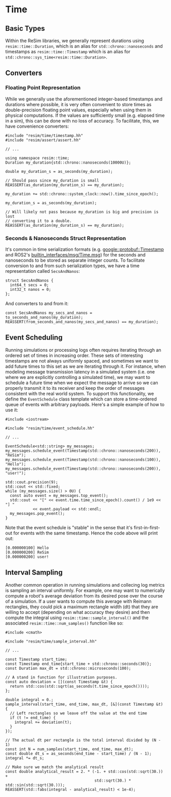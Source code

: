 # Time

## Basic Types

Within the ReSim libraries, we generally represent durations using
`resim::time::Duration`, which is an alias for `std::chrono::nanoseconds` and
timestamps as `resim::time::Timestamp` which is an alias for
`std::chrono::sys_time<resim::time::Duration>`. 


## Converters


### Floating Point Representation

While we generally use the aforementioned integer-based timestamps and
durations where possible, it is very often convenient to store times as
double-precision floating point values, especially when using them in physical
computations. If the values are sufficiently small (e.g. elapsed time in a
sim), this can be done with no loss of accuracy. To facilitate, this, we have
convenience converters:

```
#include "resim/time/timestamp.hh"
#include "resim/assert/assert.hh"

// ...

using namespace resim::time;
Duration my_duration{std::chrono::nanoseconds(10000U)};

double my_duration_s = as_seconds(my_duration);

// Should pass since my_duration is small
REASSERT(as_duration(my_duration_s) == my_duration);

my_duration += std::chrono::system_clock::now().time_since_epoch();

my_duration_s = as_seconds(my_duration);

// Will likely not pass because my_duration is big and precision is lost
// converting it to a double.
REASSERT(as_duration(my_duration_s) == my_duration);
```

### Seconds & Nanoseconds Struct Representation

It's common in time serialization formats (e.g.
[google::protobuf::Timestamp](https://github.com/protocolbuffers/protobuf/blob/main/src/google/protobuf/timestamp.proto)
and ROS2's
[builtin_interfaces/msg/Time.msg](https://github.com/ros2/rcl_interfaces/blob/master/builtin_interfaces/msg/Time.msg))
for the seconds and nanoseconds to be stored as separate integer counts. To
facilitate conversion to and from such serialization types, we have a time
representation called `SecsAndNanos`:

```
struct SecsAndNanos {
  int64_t secs = 0;
  int32_t nanos = 0;
};
```

And converters to and from it:

```
const SecsAndNanos my_secs_and_nanos = to_seconds_and_nanos(my_duration);
REASSERT(from_seconds_and_nanos(my_secs_and_nanos) == my_duration);
```

## Event Scheduling

Running simulations or processing logs often requires iterating through an
ordered set of times in increasing order. These sets of interesting timestamps
are not always uniformly spaced, and sometimes we want to add future times to
this set as we are iterating through it. For instance, when modeling message
transmission latency in a simulated system (i.e. one where we are explicitly
controlling a simulated time), we may want to schedule a future time when we
expect the message to arrive so we can properly transmit it to its receiver and
keep the order of messages consistent with the real world system. To support
this functionality, we define the `EventSchedule` class template which can
store a time-ordered queue of events with arbitrary payloads. Here's a simple
example of how to use it:

```
#include <iostream>

#include "resim/time/event_schedule.hh"

// ...

EventSchedule<std::string> my_messages;
my_messages.schedule_event(Timestamp(std::chrono::nanoseconds(200)), "ReSim");
my_messages.schedule_event(Timestamp(std::chrono::nanoseconds(100)), "Hello");
my_messages.schedule_event(Timestamp(std::chrono::nanoseconds(200)), "user!");

std::cout.precision(9);
std::cout << std::fixed;
while (my_messages.size() > 0U) {
  const auto event = my_messages.top_event();
  std::cout << "[" << event.time.time_since_epoch().count() / 1e9 << "] "
            << event.payload << std::endl;
  my_messages.pop_event();
}
```

Note that the event schedule is "stable" in the sense that it's
first-in-first-out for events with the same timestamp. Hence the code above will print out:

```
[0.000000100] Hello
[0.000000200] ReSim
[0.000000200] user!
```

## Interval Sampling

Another common operation in running simulations and collecing log metrics is
sampling an interval uniformly. For example, one may want to numerically
compute a robot's average deviation from its desired pose over the course of a
simulation. If a user wants to compute this average with Reimann rectangles,
they could pick a maximum rectangle width (dt) that they are willing to accept
(depending on what accuracy they desire) and then compute the integral using
`resim::time::sample_interval()` and the associated
`resim::time::num_samples()` function like so:

```
#include <cmath>

#include "resim/time/sample_interval.hh"

// ...

const Timestamp start_time;
const Timestamp end_time{start_time + std::chrono::seconds(30)};
const Duration max_dt = std::chrono::microseconds(100);

// A stand in function for illustration purposes.
const auto deviation = [](const Timestamp &t) {
  return std::cos(std::sqrt(as_seconds(t.time_since_epoch())));
};

double integral = 0.;
sample_interval(start_time, end_time, max_dt, [&](const Timestamp &t) {
  // Left rectangles so we leave off the value at the end time
  if (t != end_time) {
    integral += deviation(t);
  }
});

// The actual dt per rectangle is the total interval divided by (N - 1)
const int N = num_samples(start_time, end_time, max_dt);
const double dt_s = as_seconds(end_time - start_time) / (N - 1);
integral *= dt_s;

// Make sure we match the analytical result
const double analytical_result = 2. * (-1. + std::cos(std::sqrt(30.)) +
                                       std::sqrt(30.) * std::sin(std::sqrt(30.)));
REASSERT(std::fabs(integral - analytical_result) < 1e-4);
```

